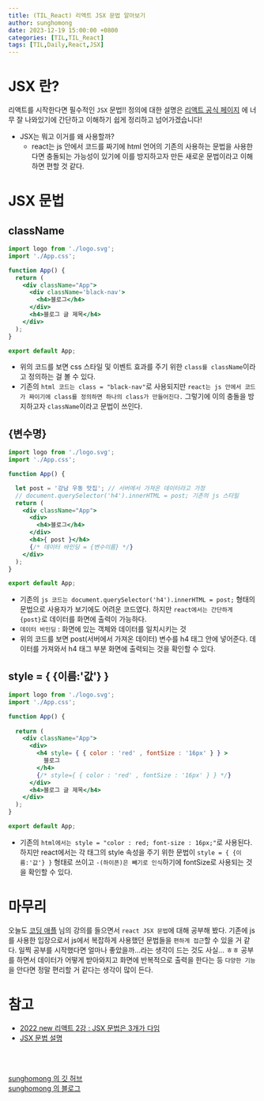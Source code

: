 ```yaml
---
title: (TIL_React) 리액트 JSX 문법 알아보기
author: sunghomong
date: 2023-12-19 15:00:00 +0800
categories: [TIL,TIL_React]
tags: [TIL,Daily,React,JSX]
---
```


# JSX 란?

리액트를 시작한다면 필수적인 `JSX` 문법!!
정의에 대한 설명은 [리액트 공식 페이지](https://ko.legacy.reactjs.org/docs/introducing-jsx.html) 에 너무 잘 나와있기에 간단하고 이해하기 쉽게 정리하고 넘어가겠습니다!

- JSX는 뭐고 이거를 왜 사용할까?
  - react는 js 안에서 코드를 짜기에 html 언어의 기존의 사용하는 문법을 사용한다면 충돌되는 가능성이 있기에 이를 방지하고자 만든 새로운 문법이라고 이해하면 편할 것 같다.

# JSX 문법

## className

```jsx
import logo from './logo.svg';
import './App.css';

function App() {
  return (
    <div className="App">
      <div className='black-nav'>
        <h4>블로그</h4>
      </div>
      <h4>블로그 글 제목</h4> 
    </div>
  );
}

export default App;
```

- 위의 코드를 보면 css 스타일 및 이벤트 효과를 주기 위한 `class를 className`이라고 정의하는 걸 볼 수 있다.
- 기존의 `html 코드는 class = "black-nav"`로 사용되지만 `react는 js 안에서 코드가 짜이기에 class를 정의하면 하나의 class가 만들어진다.` 그렇기에 이의 충돌을 방지하고자 `className`이라고 문법이 쓰인다.

## {변수명}

```jsx
import logo from './logo.svg';
import './App.css';

function App() {

  let post = '강남 우동 맛집'; // 서버에서 가져온 데이터라고 가정
  // document.querySelector('h4').innerHTML = post; 기존의 js 스타일
  return (
    <div className="App">
      <div>
        <h4>블로그</h4>
      </div>
      <h4>{ post }</h4> 
      {/* 데이터 바인딩 = {변수이름} */}
    </div>
  );
}

export default App;
```

- 기존의 `js 코드는 document.querySelector('h4').innerHTML = post;` 형태의 문법으로 사용자가 보기에도 어려운 코드였다. 하지만 `react에서는 간단하게 {post}`로 데이터를 화면에 출력이 가능하다.
- `데이터 바인딩` : 화면에 있는 객체와 데이터를 일치시키는 것
- 위의 코드를 보면 post(서버에서 가져온 데이터) 변수를 h4 태그 안에 넣어준다. 데이터를 가져와서 h4 태그 부분 화면에 출력되는 것을 확인할 수 있다.

## style = { {이름:'값'} }

```jsx
import logo from './logo.svg';
import './App.css';

function App() {
  
  return (
    <div className="App">
      <div>
        <h4 style= { { color : 'red' , fontSize : '16px' } } >
          블로그
        </h4>
        {/* style={ { color : 'red' , fontSize : '16px' } } */}
      </div>
      <h4>블로그 글 제목</h4> 
    </div>
  );
}

export default App;
```

- 기존의 `html에서는 style = "color : red; font-size : 16px;"`로 사용된다. 하지만 react에서는 각 태그의 style 속성을 주기 위한 문법이 `style = { {이름:'값'} }` 형태로 쓰이고 `-(하이픈)은 빼기로 인식`하기에 fontSize로 사용되는 것을 확인할 수 있다.


# 마무리

오늘도 [코딩 애플](https://www.youtube.com/@codingapple) 님의 강의를 들으면서 `react JSX 문법`에 대해 공부해 봤다. 기존에 js를 사용한 입장으로서 js에서 복잡하게 사용했던 문법들을 `편하게 접근`할 수 있을 거 같다. 일찍 공부를 시작했다면 얼마나 좋았을까...라는 생각이 드는 것도 사실... ㅎㅎ 공부를 하면서 데이터가 어떻게 받아와지고 화면에 반복적으로 출력을 한다는 등 `다양한 기능`을 안다면 정말 편리할 거 같다는 생각이 많이 든다.


# 참고

- [2022 new 리액트 2강 : JSX 문법은 3개가 다임](https://www.youtube.com/watch?v=qocQ7ekeMI4)
- [JSX 문법 설명](https://ko.legacy.reactjs.org/docs/introducing-jsx.html)

<br><br>

[sunghomong 의 깃 허브](https://github.com/sunghomong) <br>
[sunghomong 의 블로그](https://sunghomong.github.io/)



